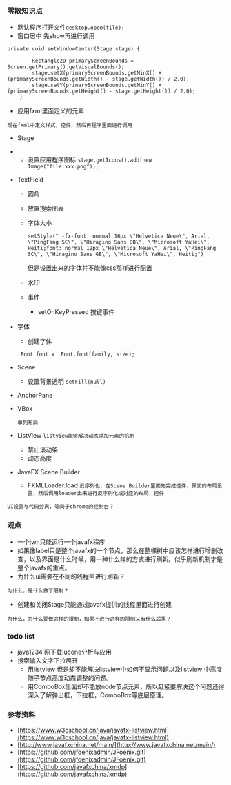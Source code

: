 ### 零散知识点
+ 默认程序打开文件`desktop.open(file);`
+ 窗口居中 先show再进行调用

```
private void setWindowCenter(Stage stage) {

        Rectangle2D primaryScreenBounds = Screen.getPrimary().getVisualBounds();
        stage.setX(primaryScreenBounds.getMinX() + (primaryScreenBounds.getWidth() - stage.getWidth()) / 2.0);
        stage.setY(primaryScreenBounds.getMinY() + (primaryScreenBounds.getHeight() - stage.getHeight()) / 2.0);
    }
```

+ 应用fxml里面定义的元素

``` 
现在fxml中定义样式，控件，然后再程序里面进行调用
```
+ Stage
+ 
    + 设置应用程序图标 `stage.getIcons().add(new Image("file:xxx.png"));`

+ TextField
   + 圆角
   + 放置搜索图表
   + 字体大小
   
   		```
   		setStyle(" -fx-font: normal 16px \"Helvetica Neue\", Arial, \"PingFang SC\", \"Hiragino Sans GB\", \"Microsoft YaHei\", Heiti;font: normal 12px \"Helvetica Neue\", Arial, \"PingFang SC\", \"Hiragino Sans GB\", \"Microsoft YaHei\", Heiti;")
   		```
   		但是设置出来的字体并不能像css那样进行配置
   
   + 水印
   + 事件
      + setOnKeyPressed 按键事件

+ 字体
    + 创建字体
    ```       
     Font font =  Font.font(family, size); 
    ```
+ Scene
    + 设置背景透明 `setFill(null)`
+ AnchorPane

+ VBox 

   ``
   单列布局
   ``
   
+ ListView `listview能够解决动态添加元素的机制`
    + 禁止滚动条
    + 动态高度
      
	
	
	
+ JavaFX Scene Builder
    + FXMLLoader.load `反序列化，在Scene Builder里面先完成控件，界面的布局设置，然后调用loader出来进行反序列化成对应的布局，控件`

``UI设置与代码分离，等同于chrome的控制台？``

### 观点
+ 一个jvm只能运行一个javafx程序
+ 如果像label只是整个javafx的一个节点，那么在整棵树中应该怎样进行增删改查，以及界面是什么时候，用一种什么样的方式进行刷新。似乎刷新机制才是整个javafx的重点。
+ 为什么ui需要在不同的线程中进行刷新？

```
为什么，是什么做了限制？
```

+ 创建和关闭Stage只能通过javafx提供的线程里面进行创建

```
为什么，为什么要做这样的限制，如果不进行这样的限制又有什么后果？
```

### todo list
+ java1234 网下载lucene分析与应用 
+ 搜索输入文字下拉展开
  + 用listview 但是却不能解决listview中如何不显示问题以及listview 中高度随子节点高度动态调整的问题。
  + 用ComboBox里面却不能放node节点元素，所以赶紧要解决这个问题还得深入了解弹出框，下拉框，ComboBox等底层原理。

### 参考资料
+ [https://www.w3cschool.cn/java/javafx-listview.html](https://www.w3cschool.cn/java/javafx-listview.html)
+ [http://www.javafxchina.net/main/](http://www.javafxchina.net/main/)
+ [https://github.com/jfoenixadmin/JFoenix.git](https://github.com/jfoenixadmin/JFoenix.git)
+ [https://github.com/javafxchina/xmdp](https://github.com/javafxchina/xmdp)
